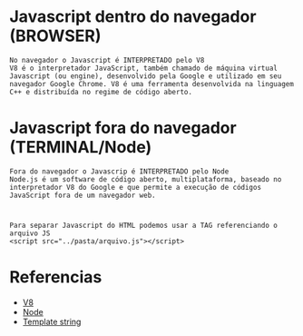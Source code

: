 # Javascript dentro do navegador (BROWSER)
    No navegador o Javascript é INTERPRETADO pelo V8
    V8 é o interpretador JavaScript, também chamado de máquina virtual Javascript (ou engine), desenvolvido pela Google e utilizado em seu navegador Google Chrome. V8 é uma ferramenta desenvolvida na linguagem C++ e distribuída no regime de código aberto.

# Javascript fora do navegador (TERMINAL/Node) 
    Fora do navegador o Javascrip é INTERPRETADO pelo Node
    Node.js é um software de código aberto, multiplataforma, baseado no interpretador V8 do Google e que permite a execução de códigos JavaScript fora de um navegador web.

#
    Para separar Javascript do HTML podemos usar a TAG referenciando o arquivo JS
    <script src="../pasta/arquivo.js"></script>

# Referencias
- [V8](https://pt.wikipedia.org/wiki/V8_(JavaScript))
- [Node](https://pt.wikipedia.org/wiki/Node.js)
- [Template string](https://developer.mozilla.org/en-US/docs/Web/JavaScript/Reference/Template_literals)